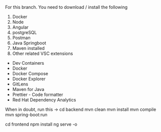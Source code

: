 For this branch. 
You need to download / install the following
1. Docker
2. Node
3. Angular
4. postgreSQL
5. Postman
6. Java Springboot
7. Maven installed
8. Other related VSC extensions
- Dev Containers
- Docker
- Docker Compose
- Docker Explorer
- GitLens
- Maven for Java
- Prettier - Code formatter
- Red Hat Dependency Analytics


When in doubt, run this -> 
cd backend 
mvn clean
mvn install
mvn compile 
mvn spring-boot:run

cd frontend
npm install
ng serve -o
